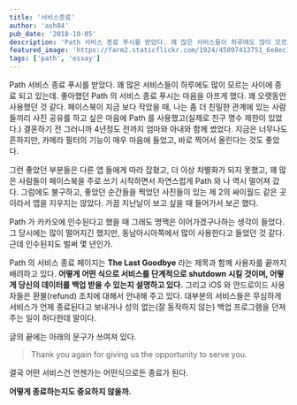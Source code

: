```yaml
---
title: '서비스종료'
author: 'ash84'
pub_date: '2018-10-05'
description: 'Path 서비스 종료 푸시를 받았다. 꽤 많은 서비스들이 하루에도 많이 모르는 사이에 종료 되고 있는데. 좋아했던 Path 의 서비스 종료 푸시는 마음을 아프게 했다. 꽤 오랫동안 사용했던 것 같다. 페이스북이 지금 보다 작았을 때, 나는 좀 더 친밀한 관계에 있는 사람들끼리 사진 공유를 하고 싶은 마음에 Path 를 사용했고(실제로 친구 명수 제한이 있었다.) 결혼하기 전 그러니까 4년정도 전까지 엄마와 아내와 함께 썼었다. 지금은 너무나도 흔하지만, 카메라 필터의 기능이 매우 마음에 들었고, 바로 찍어서 올린다는 것도 좋았다.'
featured_image: 'https://farm2.staticflickr.com/1924/45097413751_6e8ec1dda1_h.jpg'
tags: ['path', 'essay']
---
```


Path 서비스 종료 푸시를 받았다. 꽤 많은 서비스들이 하루에도 많이 모르는 사이에 종료 되고 있는데. 좋아했던 Path 의 서비스 종료 푸시는 마음을 아프게 했다. 꽤 오랫동안 사용했던 것 같다. 페이스북이 지금 보다 작았을 때, 나는 좀 더 친밀한 관계에 있는 사람들끼리 사진 공유를 하고 싶은 마음에 Path 를 사용했고(실제로 친구 명수 제한이 있었다.) 결혼하기 전 그러니까 4년정도 전까지 엄마와 아내와 함께 썼었다. 지금은 너무나도 흔하지만, 카메라 필터의 기능이 매우 마음에 들었고, 바로 찍어서 올린다는 것도 좋았다. 

그런 좋았던 부분들은 다른 앱 들에게 따라 잡혔고, 더 이상 차별화가 되지 못했고, 꽤 많은 사람들이 페이스북을 주로 쓰기 시작하면서 자연스럽게 Path 와 나 역시 멀어져 갔다. 그럼에도 불구하고, 좋았던 순간들을 찍었던 사진들이 있는 제 2의 싸이월드 같은 곳이라서 앱을 지우지는 않았다. 가끔 지난날이 보고 싶을 때 들어가서 보곤 했다. 

Path 가 카카오에 인수된다고 했을 때 그래도 명맥은 이어가겠구나하는 생각이 들었다. 그 당시에는 많이 떨어지긴 했지만, 동남아시아쪽에서 많이 사용한다고 들었던 것 같다. 근데 인수된지도 벌써 몇 년인가. 

Path 의 서비스 종료 페이지는 **The Last Goodbye** 라는 제목과 함께 사용자를 끝까지 배려하고 있다. **어떻게 어떤 식으로 서비스를 단계적으로 shutdown 시킬 것이며, 어떻게 당신의 데이터를 백업 받을 수 있는지 설명하고 있다.** 그리고 iOS 와 안드로이드 사용자들은 환불(refund) 조치에 대해서 안내해 주고 있다. 대부분의 서비스들은 무심하게 서비스가 언제 종료된다고 보내거나 성의 없는(잘 동작하지 않는) 백업 프로그램을 던져주는 일이 허다한데 말이다. 

글의 끝에는 아래의 문구가 쓰여져 있다. 

> Thank you again for giving us the opportunity to serve you.

결국 어떤 서비스건 언젠가는 어떤식으로든 종료가 된다. 

**어떻게 종료하는지도 중요하지 않을까.**
